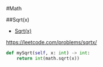 #Math

##Sqrt(x)

+ [Sqrt(x)](#sqrtx)

https://leetcode.com/problems/sqrtx/

``` python
def mySqrt(self, x: int) -> int:
    return int(math.sqrt(x))
```